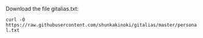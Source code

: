 Download the file gitalias.txt:

`curl -O https://raw.githubusercontent.com/shunkakinoki/gitalias/master/personal.txt`
